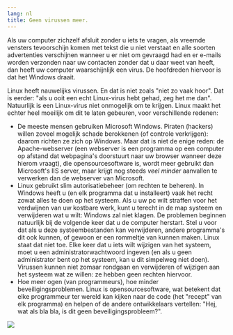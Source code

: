 ```yaml
---
lang: nl
title: Geen virussen meer.
---
```


Als uw computer zichzelf afsluit zonder u iets te vragen, als vreemde vensters tevoorschijn komen met tekst die u niet verstaat en alle soorten advertenties verschijnen wanneer u er niet om gevraagd had en er e-mails worden verzonden naar uw contacten zonder dat u daar weet van heeft, dan heeft uw computer waarschijnlijk een virus. De hoofdreden hiervoor is dat het Windows draait.

Linux heeft nauwelijks virussen. En dat is niet zoals "niet zo vaak hoor". Dat is eerder: "als u ooit een echt Linux-virus hebt gehad, zeg het me dan". Natuurlijk is een Linux-virus niet onmogelijk om te krijgen. Linux maakt het echter heel moeilijk om dit te laten gebeuren, voor verschillende redenen:

<ul>

<li>De meeste mensen gebruiken Microsoft Windows. Piraten (hackers)
willen zoveel mogelijk schade berokkenen (of controle verkrijgen):
daarom richten ze zich op Windows. Maar dat is niet de enige reden:
de Apache-webserver (een webserver is een programma op een computer
op afstand dat webpagina's doorstuurt naar uw browser wanneer deze
hierom vraagt), die opensourcesoftware is, wordt meer gebruikt
dan Microsoft's IIS server, maar krijgt nog steeds <i>veel minder</i>
aanvallen te verwerken dan de webserver van Microsoft.</li>

<li>Linux gebruikt slim autorisatiebeheer (om rechten te beheren).
In Windows heeft u (en elk programma dat u installeert) vaak het recht
zowat alles te doen op het systeem. Als u uw pc wilt straffen voor het
verdwijnen van uw kostbare werk, kunt u terecht in de map systeem en
verwijderen wat u wilt: Windows zal niet klagen. De problemen beginnen
natuurlijk bij de volgende keer dat u de computer herstart.
Stel u voor dat als u deze systeembestanden kan verwijderen, andere
programma's dit ook kunnen, of gewoon er een rommeltje van kunnen maken.
Linux staat dat niet toe. Elke keer dat u iets wilt wijzigen van het
systeem, moet u een administratorwachtwoord ingeven (en als u geen
administrator bent op het systeem, kan u dit simpelweg niet doen).
Virussen kunnen niet zomaar rondgaan en verwijderen of wijzigen
aan het systeem wat ze willen: ze hebben geen rechten hiervoor.</li>

<li>Hoe meer ogen (van programmeurs), hoe minder beveiligingsproblemen.
Linux is opensourcesoftware, wat betekent dat elke programmeur ter wereld
kan kijken naar de code (het "recept" van elk programma) en helpen of de
andere ontwikkelaars vertellen: "Hej, wat als bla bla, is dit geen beveiligingsprobleem?".</li>

</ul>

<img src="Images/viruses_thumb.png" />




